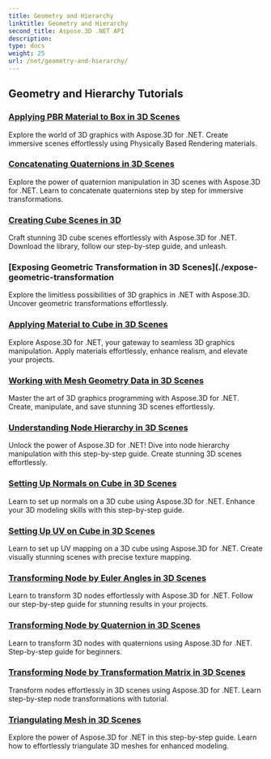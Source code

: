 ```yaml
---
title: Geometry and Hierarchy
linktitle: Geometry and Hierarchy
second_title: Aspose.3D .NET API
description: 
type: docs
weight: 25
url: /net/geometry-and-hierarchy/
---
```


## Geometry and Hierarchy Tutorials
### [Applying PBR Material to Box in 3D Scenes](./apply-pbr-material-to-box/)
Explore the world of 3D graphics with Aspose.3D for .NET. Create immersive scenes effortlessly using Physically Based Rendering materials.
### [Concatenating Quaternions in 3D Scenes](./concatenate-quaternions/)
Explore the power of quaternion manipulation in 3D scenes with Aspose.3D for .NET. Learn to concatenate quaternions step by step for immersive transformations.
### [Creating Cube Scenes in 3D](./create-cube-scenes/)
Craft stunning 3D cube scenes effortlessly with Aspose.3D for .NET. Download the library, follow our step-by-step guide, and unleash.
### [Exposing Geometric Transformation in 3D Scenes](./expose-geometric-transformation
Explore the limitless possibilities of 3D graphics in .NET with Aspose.3D. Uncover geometric transformations effortlessly.
### [Applying Material to Cube in 3D Scenes](./material-to-cube/)
Explore Aspose.3D for .NET, your gateway to seamless 3D graphics manipulation. Apply materials effortlessly, enhance realism, and elevate your projects.
### [Working with Mesh Geometry Data in 3D Scenes](./mesh-geometry-data/)
Master the art of 3D graphics programming with Aspose.3D for .NET. Create, manipulate, and save stunning 3D scenes effortlessly.
### [Understanding Node Hierarchy in 3D Scenes](./node-hierarchy/)
Unlock the power of Aspose.3D for .NET! Dive into node hierarchy manipulation with this step-by-step guide. Create stunning 3D scenes effortlessly.
### [Setting Up Normals on Cube in 3D Scenes](./setup-normals-cube/)
Learn to set up normals on a 3D cube using Aspose.3D for .NET. Enhance your 3D modeling skills with this step-by-step guide.
### [Setting Up UV on Cube in 3D Scenes](./setup-uv-cube/)
Learn to set up UV mapping on a 3D cube using Aspose.3D for .NET. Create visually stunning scenes with precise texture mapping.
### [Transforming Node by Euler Angles in 3D Scenes](./transformation-node-euler-angles/)
Learn to transform 3D nodes effortlessly with Aspose.3D for .NET. Follow our step-by-step guide for stunning results in your projects.
### [Transforming Node by Quaternion in 3D Scenes](./transformation-node-quaternion/)
Learn to transform 3D nodes with quaternions using Aspose.3D for .NET. Step-by-step guide for beginners.
### [Transforming Node by Transformation Matrix in 3D Scenes](./transformation-node-matrix/)
Transform nodes effortlessly in 3D scenes using Aspose.3D for .NET. Learn step-by-step node transformations with tutorial.
### [Triangulating Mesh in 3D Scenes](./triangulate-mesh/)
Explore the power of Aspose.3D for .NET in this step-by-step guide. Learn how to effortlessly triangulate 3D meshes for enhanced modeling.